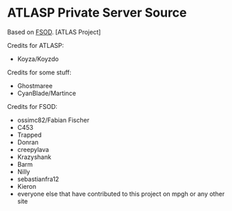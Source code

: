 
# ATLASP Private Server Source

Based on [FSOD](https://github.com/ossimc82/fabiano-swagger-of-doom).
         [ATLAS Project]

Credits for ATLASP:
* Koyza/Koyzdo

Credits for some stuff:
* Ghostmaree
* CyanBlade/Martince

Credits for FSOD:
* ossimc82/Fabian Fischer
* C453
* Trapped
* Donran
* creepylava
* Krazyshank
* Barm
* Nilly
* sebastianfra12
* Kieron
* everyone else that have contributed to this project on mpgh or any other site
